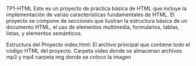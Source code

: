 TP1-HTML
Este es un proyecto de práctica básica de HTML que incluye la implementación de varias características fundamentales de HTML. El proyecto se compone de secciones que ilustran la estructura básica de un documento HTML, el uso de elementos multimedia, formularios, tablas, listas, y elementos semánticos.

Estructura del Proyecto
index.html: El archivo principal que contiene todo el código HTML del proyecto.
Carpeta video donde se almacenan archivos mp3 y mp4
carpeta img donde se coloco la imagen
